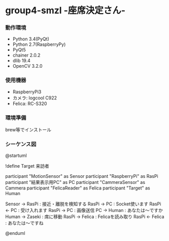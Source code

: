 # group4-smzl -座席決定さん-

### 動作環境
- Python 3.4(PyQt)
- Python 2.7(RaspberryPy)
- PyQt5
- chainer 2.0.2
- dlib 19.4
- OpenCV 3.2.0

### 使用機器
- RaspberryPi3
- カメラ: logcool C922
- Felica: RC-S320

### 環境準備
brew等でインストール

### シーケンス図
@startuml

!define Target 来訪者

participant "MotionSensor" as Sensor
participant "RaspberryPi" as RasPi
participant "結果表示用PC" as PC
participant "CammeraSensor" as Cammera
participant "FelicaReader" as Felica
participant "Target" as Human

Sensor  -> RasPi    : 接近・離脱を検知する
RasPi   -> PC       : Socket使います
RasPi   <- PC       : 受け入れます
RasPi   -> PC       : 画像送信
PC      -> Human    : あなたは〜ですか
Human   -> Zaseki   : 席に移動
RasPi   -> Felica   : Felicaを読み取り
RasPi   <- Felica   : あなたは〜ですね

@enduml
